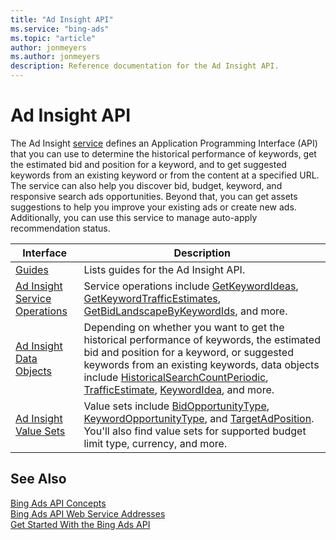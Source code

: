 ```yaml
---
title: "Ad Insight API"
ms.service: "bing-ads"
ms.topic: "article"
author: jonmeyers
ms.author: jonmeyers
description: Reference documentation for the Ad Insight API.
---
```

# Ad Insight API
The Ad Insight [service](../guides/web-service-addresses.md) defines an Application Programming Interface (API) that you can use to determine the historical performance of keywords, get the estimated bid and position for a keyword, and to get suggested keywords from an existing keyword or from the content at a specified URL. The service can also help you discover bid, budget, keyword, and responsive search ads opportunities. Beyond that, you can get assets suggestions to help you improve your existing ads or create new ads. Additionally, you can use this service to manage auto-apply recommendation status.

|Interface|Description|
|---------|---------|
|[Guides](../guides/ad-insight-guides.md)|Lists guides for the Ad Insight API.|
|[Ad Insight Service Operations](ad-insight-service-operations.md)|Service operations include [GetKeywordIdeas](getkeywordideas.md), [GetKeywordTrafficEstimates](getkeywordtrafficestimates.md), [GetBidLandscapeByKeywordIds](getbidlandscapebykeywordids.md), and more.|
|[Ad Insight Data Objects](ad-insight-data-objects.md)|Depending on whether you want to get the historical performance of keywords, the estimated bid and position for a keyword, or suggested keywords from an existing keywords, data objects include [HistoricalSearchCountPeriodic](historicalsearchcountperiodic.md), [TrafficEstimate](trafficestimate.md), [KeywordIdea](keywordidea.md), and more.|
|[Ad Insight Value Sets](ad-insight-value-sets.md)|Value sets include [BidOpportunityType](bidopportunitytype.md), [KeywordOpportunityType](keywordopportunitytype.md), and [TargetAdPosition](targetadposition.md). You'll also find value sets for supported budget limit type, currency, and more.|

## See Also

[Bing Ads API Concepts](../guides/concepts.md)  
[Bing Ads API Web Service Addresses](../guides/web-service-addresses.md)  
[Get Started With the Bing Ads API](../guides/get-started.md)

